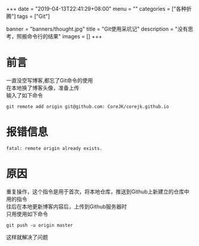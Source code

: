 +++
date = "2019-04-13T22:41:29+08:00"
menu = ""
categories = ["各种折腾"]
tags = ["Git"]

banner = "banners/thought.jpg"
title = "Git使用采坑记"
description = "没有思考，照搬命令行的结果"
images = []
+++

# 前言
一直没空写博客,都忘了Git命令的使用<br>
在本地换了博客头像，准备上传<br>
输入了如下命令

``` git
git remote add origin git@github.com: CoreJK/corejk.github.io
```

# 报错信息
``` git
fatal: remote origin already exists.
```
# 原因
重复操作，这个指令是用于首次，将本地仓库，推送到Github上新建立的仓库中用的指令<br>
往后在本地更新博客内容后，上传到Github服务器时<br>
只用使用如下命令
``` git
git push -u origin master
```
这样就解决了问题
